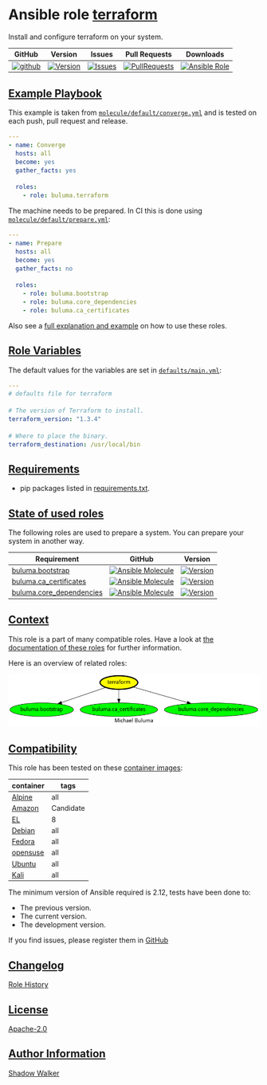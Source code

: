 # Ansible role [terraform](https://galaxy.ansible.com/ui/standalone/roles/buluma/terraform/documentation)

Install and configure terraform on your system.

|GitHub|Version|Issues|Pull Requests|Downloads|
|------|-------|------|-------------|---------|
|[![github](https://github.com/buluma/ansible-role-terraform/actions/workflows/molecule.yml/badge.svg)](https://github.com/buluma/ansible-role-terraform/actions/workflows/molecule.yml)|[![Version](https://img.shields.io/github/release/buluma/ansible-role-terraform.svg)](https://github.com/buluma/ansible-role-terraform/releases/)|[![Issues](https://img.shields.io/github/issues/buluma/ansible-role-terraform.svg)](https://github.com/buluma/ansible-role-terraform/issues/)|[![PullRequests](https://img.shields.io/github/issues-pr-closed-raw/buluma/ansible-role-terraform.svg)](https://github.com/buluma/ansible-role-terraform/pulls/)|[![Ansible Role](https://img.shields.io/ansible/role/d/buluma/terraform)](https://galaxy.ansible.com/ui/standalone/roles/buluma/terraform/documentation)|

## [Example Playbook](#example-playbook)

This example is taken from [`molecule/default/converge.yml`](https://github.com/buluma/ansible-role-terraform/blob/master/molecule/default/converge.yml) and is tested on each push, pull request and release.

```yaml
---
- name: Converge
  hosts: all
  become: yes
  gather_facts: yes

  roles:
    - role: buluma.terraform
```

The machine needs to be prepared. In CI this is done using [`molecule/default/prepare.yml`](https://github.com/buluma/ansible-role-terraform/blob/master/molecule/default/prepare.yml):

```yaml
---
- name: Prepare
  hosts: all
  become: yes
  gather_facts: no

  roles:
    - role: buluma.bootstrap
    - role: buluma.core_dependencies
    - role: buluma.ca_certificates
```

Also see a [full explanation and example](https://buluma.github.io/how-to-use-these-roles.html) on how to use these roles.

## [Role Variables](#role-variables)

The default values for the variables are set in [`defaults/main.yml`](https://github.com/buluma/ansible-role-terraform/blob/master/defaults/main.yml):

```yaml
---
# defaults file for terraform

# The version of Terraform to install.
terraform_version: "1.3.4"

# Where to place the binary.
terraform_destination: /usr/local/bin
```

## [Requirements](#requirements)

- pip packages listed in [requirements.txt](https://github.com/buluma/ansible-role-terraform/blob/master/requirements.txt).

## [State of used roles](#state-of-used-roles)

The following roles are used to prepare a system. You can prepare your system in another way.

| Requirement | GitHub | Version |
|-------------|--------|--------|
|[buluma.bootstrap](https://galaxy.ansible.com/buluma/bootstrap)|[![Ansible Molecule](https://github.com/buluma/ansible-role-bootstrap/actions/workflows/molecule.yml/badge.svg)](https://github.com/buluma/ansible-role-bootstrap/actions/workflows/molecule.yml)|[![Version](https://img.shields.io/github/release/buluma/ansible-role-bootstrap.svg)](https://github.com/shadowwalker/ansible-role-bootstrap)|
|[buluma.ca_certificates](https://galaxy.ansible.com/buluma/ca_certificates)|[![Ansible Molecule](https://github.com/buluma/ansible-role-ca_certificates/actions/workflows/molecule.yml/badge.svg)](https://github.com/buluma/ansible-role-ca_certificates/actions/workflows/molecule.yml)|[![Version](https://img.shields.io/github/release/buluma/ansible-role-ca_certificates.svg)](https://github.com/shadowwalker/ansible-role-ca_certificates)|
|[buluma.core_dependencies](https://galaxy.ansible.com/buluma/core_dependencies)|[![Ansible Molecule](https://github.com/buluma/ansible-role-core_dependencies/actions/workflows/molecule.yml/badge.svg)](https://github.com/buluma/ansible-role-core_dependencies/actions/workflows/molecule.yml)|[![Version](https://img.shields.io/github/release/buluma/ansible-role-core_dependencies.svg)](https://github.com/shadowwalker/ansible-role-core_dependencies)|

## [Context](#context)

This role is a part of many compatible roles. Have a look at [the documentation of these roles](https://buluma.github.io/) for further information.

Here is an overview of related roles:

![dependencies](https://raw.githubusercontent.com/buluma/ansible-role-terraform/png/requirements.png "Dependencies")

## [Compatibility](#compatibility)

This role has been tested on these [container images](https://hub.docker.com/u/buluma):

|container|tags|
|---------|----|
|[Alpine](https://hub.docker.com/repository/docker/buluma/alpine/general)|all|
|[Amazon](https://hub.docker.com/repository/docker/buluma/amazonlinux/general)|Candidate|
|[EL](https://hub.docker.com/repository/docker/buluma/enterpriselinux/general)|8|
|[Debian](https://hub.docker.com/repository/docker/buluma/debian/general)|all|
|[Fedora](https://hub.docker.com/repository/docker/buluma/fedora/general)|all|
|[opensuse](https://hub.docker.com/repository/docker/buluma/opensuse/general)|all|
|[Ubuntu](https://hub.docker.com/repository/docker/buluma/ubuntu/general)|all|
|[Kali](https://hub.docker.com/repository/docker/buluma/kali/general)|all|

The minimum version of Ansible required is 2.12, tests have been done to:

- The previous version.
- The current version.
- The development version.

If you find issues, please register them in [GitHub](https://github.com/buluma/ansible-role-terraform/issues)

## [Changelog](#changelog)

[Role History](https://github.com/buluma/ansible-role-terraform/blob/master/CHANGELOG.md)

## [License](#license)

[Apache-2.0](https://github.com/buluma/ansible-role-terraform/blob/master/LICENSE)

## [Author Information](#author-information)

[Shadow Walker](https://buluma.github.io/)

